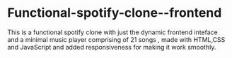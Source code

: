 # Functional-spotify-clone--frontend
This is a functional spotify clone with just the dynamic frontend inteface and a minimal music player comprising of 21 songs , made with HTML,CSS and JavaScript
and added responsiveness for making it work smoothly. 
